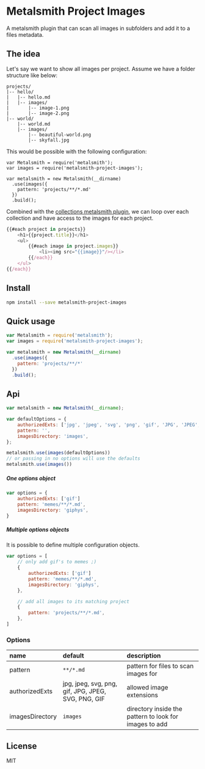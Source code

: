 # Metalsmith Project Images

A metalsmith plugin that can scan all images in subfolders and add it to a files metadata.

## The idea

Let's say we want to show all images per project. Assume we have a folder structure like below:

```
projects/
|-- hello/
|	|-- hello.md
|	|-- images/
|		|-- image-1.png
|		|-- image-2.png
|-- world/
	|-- world.md
	|-- images/
		|-- beautiful-world.png
		|-- skyfall.jpg
```

This would be possible with the following configuration:

```
var Metalsmith = require('metalsmith');
var images = require('metalsmith-project-images');

var metalsmith = new Metalsmith(__dirname)
  .use(images({
    pattern: 'projects/**/*.md'
  })
  .build();
```

Combined with the [collections metalsmith plugin](https://github.com/segmentio/metalsmith-collections), we can loop over each collection and have access to the images for each project.

```javascript
{{#each project in projects}}
	<h1>{{project.title}}</h1>
	<ul>
		{{#each image in project.images}}
			<li><img src="{{image}}"/></li>
		{{/each}}
	</ul>
{{/each}}
```

## Install

```sh
npm install --save metalsmith-project-images
```

## Quick usage

```js
var Metalsmith = require('metalsmith');
var images = require('metalsmith-project-images');

var metalsmith = new Metalsmith(__dirname)
  .use(images({
  	pattern: 'projects/**/*'
  })
  .build();
```

## Api

```javascript
var metalsmith = new Metalsmith(__dirname);

var defaultOptions = {
	authorizedExts: ['jpg', 'jpeg', 'svg', 'png', 'gif', 'JPG', 'JPEG', 'SVG', 'PNG', 'GIF'],
	pattern: '',
	imagesDirectory: 'images',
};

metalsmith.use(images(defaultOptions))
// or passing in no options will use the defaults
metalsmith.use(images())
```

##### One options object
```javascript
var options = {
	authorizedExts: ['gif']
	pattern: 'memes/**/*.md',
	imagesDirectory: 'giphys',
}
```

##### Multiple options objects
It is possible to define multiple configuration objects.

```javascript
var options = [
	// only add gif's to memes ;)
	{
		authorizedExts: ['gif']
		pattern: 'memes/**/*.md',
		imagesDirectory: 'giphys',
	},

	// add all images to its matching project
	{
		pattern: 'projects/**/*.md',
	},
]
```

### Options

| name | default | description |
|:------------- |:-------------|:--|
| pattern | `**/*.md` | pattern for files to scan images for |
| authorizedExts | jpg, jpeg, svg, png, gif, JPG, JPEG, SVG, PNG, GIF | allowed image extensions |
| imagesDirectory | `images` | directory inside the pattern to look for images to add |

## License
MIT